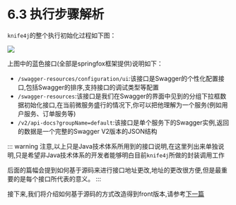 # 6.3 执行步骤解析


`knife4j`的整个执行初始化过程如下图：

![](/knife4j/images/knife4j/execute.png)

上图中的蓝色接口(全部是springfox框架提供)说明如下：

- `/swagger-resources/configuration/ui`:该接口是Swagger的个性化配置接口,包括Swagger的排序,支持接口的调试类型等配置
- `/swagger-resources`:该接口是我们在Swagger的界面中见到的分组下拉框数据初始化接口,在当前微服务盛行的情况下,你可以把他理解为一个服务(例如用户服务、订单服务等)
- `/v2/api-docs?groupName=default`:该接口是单个服务下的Swagger实例,返回的数据是一个完整的Swagger V2版本的JSON结构

::: warning
注意,以上只是Java技术体系所用到的接口说明,在这里列出来单独说明,只是希望非Java技术体系的开发者能够明白目前`knife4j`所做的封装调用工作

后面的篇幅会提到如何基于源码来进行接口地址更改,地址的更改很方便,但是最重要的是每个接口所代表的意义。
:::


接下来,我们将介绍如何基于源码的方式改造得到front版本,请参考[下一篇](knife4j-front-source-modified.md)

 
 
 